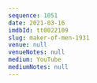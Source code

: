 ```yaml
---
sequence: 1051
date: 2021-03-16
imdbId: tt0022109
slug: maker-of-men-1931
venue: null
venueNotes: null
medium: YouTube
mediumNotes: null
---
```

